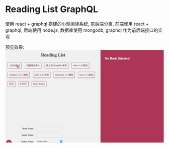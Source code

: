 # Reading List GraphQL

使用 react + graphql 搭建的小型阅读系统, 前后端分离, 前端使用 react + graphql, 后端使用 node.js, 数据库使用 mongodb, graphql 作为前后端接口的实现

预览效果: ![demo](demo/demo.gif)